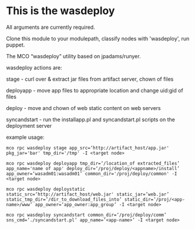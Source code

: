 This is the wasdeploy
===
All arguments are currently required.

Clone this module to your modulepath, classify nodes with 'wasdeploy', run puppet.

The MCO “wasdeploy” utility based on jpadams/runyer.

wasdeploy actions are:

stage - curl over & extract jar files from artifact server, chown of files

deployapp - move app files to appropriate location and change uid:gid of files

deploy - move and chown of web static content on web servers

syncandstart - run the installapp.pl and syncandstart.pl scripts on the deployment server


example usage: 
```
mco rpc wasdeploy stage app_src=‘http://artifact_host/app.jar' pkg_jar='bar' tmp_dir='/tmp' -I <target node>

mco rpc wasdeploy deployapp tmp_dir=‘/location_of extracted_files’ app_name='name of app' deploy_dir=‘/proj/deploy/<appname>/install’ app_owner=‘wasadm01:wasadm01’ common_dir='/proj/deploy/common' -I <target node>

mco rpc wasdeploy deploystatic static_src=‘http://artifact_host/web.jar' static_jar=’web.jar’ static_tmp_dir=’/dir_to_download_files_into’ static_dir=’/proj/<app-name>/www’ app_owner=‘app_owner:app_group’ -I <target node>

mco rpc wasdeploy syncandstart common_dir=‘/proj/deploy/comm’ sns_cmd=‘./syncandstart.pl’ app_name=’<app-name>’ -I <target node>
```
